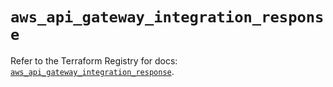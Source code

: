 # `aws_api_gateway_integration_response`

Refer to the Terraform Registry for docs: [`aws_api_gateway_integration_response`](https://registry.terraform.io/providers/hashicorp/aws/5.83.0/docs/resources/api_gateway_integration_response).
